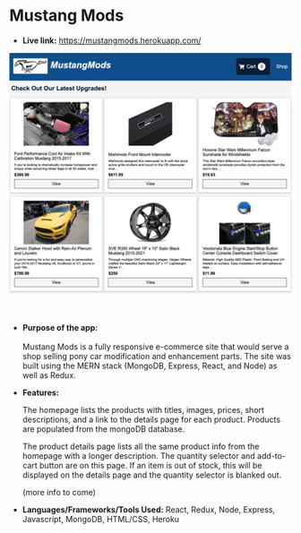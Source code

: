 # Mustang Mods

* **Live link:**
https://mustangmods.herokuapp.com/

![](https://github.com/nicolealdurien/MustangMods/blob/main/client/public/homepage.png?raw=true)
<br /> <br /><br />
* **Purpose of the app:** <br/><br/>
    Mustang Mods is a fully responsive e-commerce site that would serve a shop selling pony car modification and enhancement parts. The site was built using the MERN stack (MongoDB, Express, React, and Node) as well as Redux.

* **Features:** 

    The homepage lists the products with titles, images, prices, short descriptions, and a link to the details page for each product. Products are populated from the mongoDB database.
    
    The product details page lists all the same product info from the homepage with a longer description. The quantity selector and add-to-cart button are on this page. If an item is out of stock, this will be displayed on the details page and the quantity selector is blanked out.

    




   (more info to come)


* **Languages/Frameworks/Tools Used:**
React, Redux, Node, Express, Javascript, MongoDB, HTML/CSS, Heroku